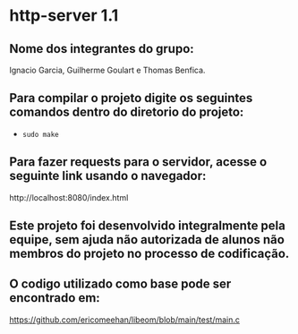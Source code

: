 # http-server 1.1
## Nome dos integrantes do grupo: 
Ignacio Garcia, Guilherme Goulart e Thomas Benfica.

## Para compilar o projeto digite os seguintes comandos dentro do diretorio do projeto:
- `sudo make`

## Para fazer requests para o servidor, acesse o seguinte link usando o navegador:
http://localhost:8080/index.html

## Este projeto foi desenvolvido integralmente pela equipe, sem ajuda não autorizada de alunos não membros do projeto no processo de codificação.

## O codigo utilizado como base pode ser encontrado em:
https://github.com/ericomeehan/libeom/blob/main/test/main.c
